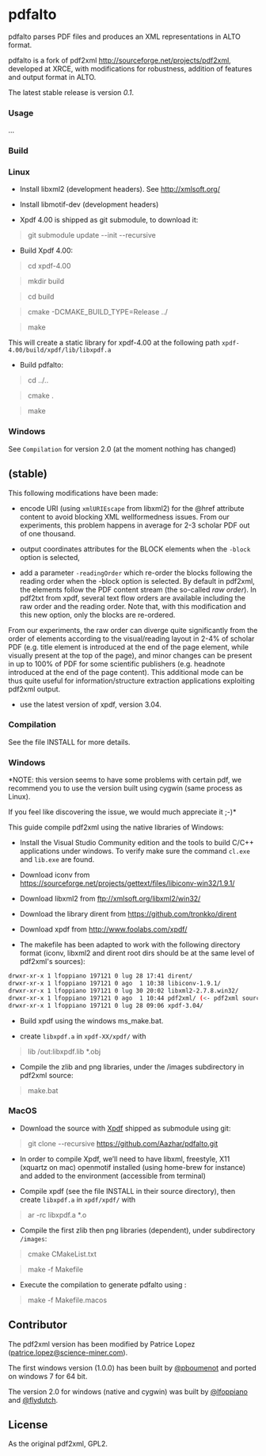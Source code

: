 # pdfalto

pdfalto parses PDF files and produces an XML representations in ALTO format. 

pdfalto is a fork of pdf2xml http://sourceforge.net/projects/pdf2xml, developed at XRCE, with modifications for robustness, addition of features and output format in ALTO.  

The latest stable release is version *0.1*. 

### Usage

...

### Build

### Linux

* Install libxml2 (development headers). See http://xmlsoft.org/ 

* Install libmotif-dev (development headers) 

* Xpdf 4.00 is shipped as git submodule, to download it: 

> git submodule update --init --recursive

* Build Xpdf 4.00: 

> cd xpdf-4.00

> mkdir build

> cd build

> cmake -DCMAKE_BUILD_TYPE=Release ../

> make

This will create a static library for xpdf-4.00 at the following path `xpdf-4.00/build/xpdf/lib/libxpdf.a`

* Build pdfalto:

> cd ../..

> cmake .

> make


### Windows 

See `Compilation` for version 2.0 (at the moment nothing has changed)


## (stable)

This following modifications have been made:

- encode URI (using `xmlURIEscape` from libxml2) for the @href attribute content to avoid blocking XML wellformedness issues. From our experiments, this problem happens in average for 2-3 scholar PDF out of one thousand.

- output coordinates attributes for the BLOCK elements when the `-block` option is selected,

- add a parameter `-readingOrder` which re-order the blocks following the reading order when the -block option is selected. By default in pdf2xml, the elements follow the PDF content stream (the so-called _raw order_). In pdf2txt from xpdf, several text flow orders are available including the raw order and the reading order. Note that, with this modification and this new option, only the blocks are re-ordered.

From our experiments, the raw order can diverge quite significantly from the order of elements according to the visual/reading layout in 2-4% of scholar PDF (e.g. title element is introduced at the end of the page element, while visually present at the top of the page), and minor changes can be present in up to 100% of PDF for some scientific publishers (e.g. headnote introduced at the end of the page content). This additional mode can be thus quite useful for information/structure extraction applications exploiting pdf2xml output. 

- use the latest version of xpdf, version 3.04.

### Compilation

See the file INSTALL for more details. 

    
### Windows 

*NOTE: this version seems to have some problems with certain pdf, we 
recommend you to use the version built using cygwin (same process as Linux).

If you feel like discovering the issue, we would much appreciate it ;-)*
 
This guide compile pdf2xml using the native libraries of Windows:  

* Install the Visual Studio Community edition and the tools to build C/C++ applications under windows. 
To verify make sure the command `cl.exe` and `lib.exe` are found.   

* Download iconv from  https://sourceforge.net/projects/gettext/files/libiconv-win32/1.9.1/

* Download libxml2 from﻿ ftp://xmlsoft.org/libxml2/win32/

* Download the library dirent from﻿ https://github.com/tronkko/dirent

* Download xpdf from  http://www.foolabs.com/xpdf/

* The makefile has been adapted to work with the following directory format
(iconv, libxml2 and dirent root dirs should be at the same level of pdf2xml's sources):  

```bash
drwxr-xr-x 1 lfoppiano 197121 0 lug 28 17:41 dirent/
drwxr-xr-x 1 lfoppiano 197121 0 ago  1 10:38 libiconv-1.9.1/
drwxr-xr-x 1 lfoppiano 197121 0 lug 30 20:02 libxml2-2.7.8.win32/
drwxr-xr-x 1 lfoppiano 197121 0 ago  1 10:44 pdf2xml/ (<- pdf2xml source)
drwxr-xr-x 1 lfoppiano 197121 0 lug 28 09:06 xpdf-3.04/
``` 

* Build xpdf using the windows ms_make.bat.  

* create `libxpdf.a` in `xpdf-XX/xpdf/` with 

> lib /out:libxpdf.lib *.obj

* Compile the zlib and png libraries, under the /images subdirectory in pdf2xml source: 

> make.bat

### MacOS

* Download the source with [Xpdf](https://github.com/kermitt2/xpdf) shipped as submodule using git:

> git clone --recursive https://github.com/Aazhar/pdfalto.git

* In order to compile Xpdf, we’ll need to have libxml, freestyle, X11 (xquartz on mac) openmotif installed (using home-brew for instance) and added to the environment (accessible from terminal)

* Compile xpdf (see the file INSTALL in their source directory), then create `libxpdf.a` in `xpdf/xpdf/` with 

> ar -rc libxpdf.a *.o

* Compile the first zlib then png libraries (dependent), under subdirectory `/images`:

> cmake CMakeList.txt

> make -f Makefile 

* Execute the compilation to generate pdfalto using :

> make -f Makefile.macos 

## Contributor

The pdf2xml version has been modified by Patrice Lopez (patrice.lopez@science-miner.com).

The first windows version (1.0.0) has been built by [@pboumenot](https://github.com/boumenot) and ported on windows 7 for 64 bit. 

The version 2.0 for windows (native and cygwin) was built by [@lfoppiano](https://github.com/boumenot) and [@flydutch](https://github.com/flydutch).  

## License

As the original pdf2xml, GPL2. 







